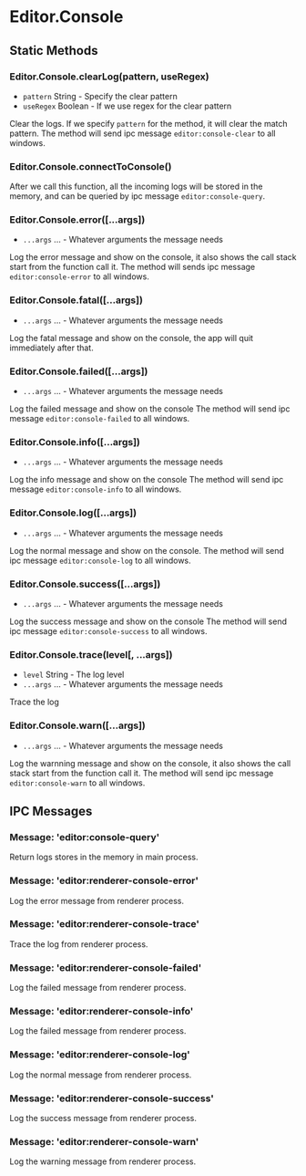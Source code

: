 # Editor.Console

## Static Methods

### Editor.Console.clearLog(pattern, useRegex)

 - `pattern` String - Specify the clear pattern
 - `useRegex` Boolean - If we use regex for the clear pattern

Clear the logs. If we specify `pattern` for the method, it will clear the match pattern.
The method will send ipc message `editor:console-clear` to all windows.

### Editor.Console.connectToConsole()

After we call this function, all the incoming logs will be stored in the memory, and can be queried by ipc message `editor:console-query`.

### Editor.Console.error([...args])

 - `...args` ... - Whatever arguments the message needs

Log the error message and show on the console, it also shows the call stack start from the function call it.
The method will sends ipc message `editor:console-error` to all windows.

### Editor.Console.fatal([...args])

 - `...args` ... - Whatever arguments the message needs

Log the fatal message and show on the console, the app will quit immediately after that.

### Editor.Console.failed([...args])

 - `...args` ... - Whatever arguments the message needs

Log the failed message and show on the console
The method will send ipc message `editor:console-failed` to all windows.

### Editor.Console.info([...args])

 - `...args` ... - Whatever arguments the message needs

Log the info message and show on the console
The method will send ipc message `editor:console-info` to all windows.

### Editor.Console.log([...args])

 - `...args` ... - Whatever arguments the message needs

Log the normal message and show on the console.
The method will send ipc message `editor:console-log` to all windows.

### Editor.Console.success([...args])

 - `...args` ... - Whatever arguments the message needs

Log the success message and show on the console
The method will send ipc message `editor:console-success` to all windows.

### Editor.Console.trace(level[, ...args])

 - `level` String - The log level
 - `...args` ... - Whatever arguments the message needs

Trace the log

### Editor.Console.warn([...args])

 - `...args` ... - Whatever arguments the message needs

Log the warnning message and show on the console, it also shows the call stack start from the function call it.
The method will send ipc message `editor:console-warn` to all windows.

## IPC Messages

### Message: 'editor:console-query'

Return logs stores in the memory in main process.

### Message: 'editor:renderer-console-error'

Log the error message from renderer process.

### Message: 'editor:renderer-console-trace'

Trace the log from renderer process.

### Message: 'editor:renderer-console-failed'

Log the failed message from renderer process.

### Message: 'editor:renderer-console-info'

Log the failed message from renderer process.

### Message: 'editor:renderer-console-log'

Log the normal message from renderer process.

### Message: 'editor:renderer-console-success'

Log the success message from renderer process.

### Message: 'editor:renderer-console-warn'

Log the warning message from renderer process.
